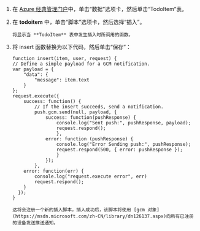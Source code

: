﻿
1. 在 [Azure 经典管理门户](https://manage.windowsazure.cn/)中，单击“数据”选项卡，然后单击“TodoItem”表。 

2. 在 **todoitem** 中，单击“脚本”选项卡，然后选择“插入”。

       将显示当 **TodoItem** 表中发生插入时所调用的函数。

3. 将 insert 函数替换为以下代码，然后单击“保存”：

    ```
    function insert(item, user, request) {
    // Define a simple payload for a GCM notification.
    var payload = {
        "data": {
            "message": item.text
        }
    };		
    request.execute({
        success: function() {
            // If the insert succeeds, send a notification.
            push.gcm.send(null, payload, {
                success: function(pushResponse) {
                    console.log("Sent push:", pushResponse, payload);
                    request.respond();
                    },              
                error: function (pushResponse) {
                    console.log("Error Sending push:", pushResponse);
                    request.respond(500, { error: pushResponse });
                    }
                });
            },
        error: function(err) {
            console.log("request.execute error", err)
            request.respond();
        }
      });
    }
    ```

       这将会注册一个新的插入脚本，插入成功后，该脚本将使用 [gcm 对象](https://msdn.microsoft.com/zh-CN/library/dn126137.aspx)向所有已注册的设备发送推送通知。 

<!---HONumber=Mooncake_0118_2016-->